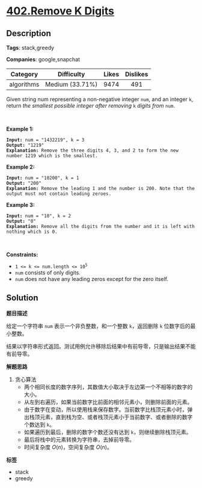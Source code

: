 # [402.Remove K Digits](https://leetcode.com/problems/remove-k-digits/description/)

## Description

**Tags**: stack,greedy

**Companies**: google,snapchat

|  Category  |   Difficulty    | Likes | Dislikes |
| :--------: | :-------------: | :---: | :------: |
| algorithms | Medium (33.71%) | 9474  |   491    |

<p>Given string num representing a non-negative integer <code>num</code>, and an integer <code>k</code>, return <em>the smallest possible integer after removing</em> <code>k</code> <em>digits from</em> <code>num</code>.</p>
<p>&nbsp;</p>
<p><strong class="example">Example 1:</strong></p>
<pre><code><strong>Input:</strong> num = &quot;1432219&quot;, k = 3
<strong>Output:</strong> &quot;1219&quot;
<strong>Explanation:</strong> Remove the three digits 4, 3, and 2 to form the new number 1219 which is the smallest.</code></pre>
<p><strong class="example">Example 2:</strong></p>
<pre><code><strong>Input:</strong> num = &quot;10200&quot;, k = 1
<strong>Output:</strong> &quot;200&quot;
<strong>Explanation:</strong> Remove the leading 1 and the number is 200. Note that the output must not contain leading zeroes.</code></pre>
<p><strong class="example">Example 3:</strong></p>
<pre><code><strong>Input:</strong> num = &quot;10&quot;, k = 2
<strong>Output:</strong> &quot;0&quot;
<strong>Explanation:</strong> Remove all the digits from the number and it is left with nothing which is 0.</code></pre>
<p>&nbsp;</p>
<p><strong>Constraints:</strong></p>
<ul>
  <li><code>1 &lt;= k &lt;= num.length &lt;= 10<sup>5</sup></code></li>
  <li><code>num</code> consists of only digits.</li>
  <li><code>num</code> does not have any leading zeros except for the zero itself.</li>
</ul>

## Solution

**题目描述**

给定一个字符串 `num` 表示一个非负整数，和一个整数 `k`，返回删除 `k` 位数字后的最小整数。

结果以字符串形式返回。测试用例允许移除后结果中有前导零，只是输出结果不能有前导零。

**解题思路**

1. 贪心算法
   - 两个相同长度的数字序列，其数值大小取决于左边第一个不相等的数字的大小。
   - 从左到右遍历，如果当前数字比前面的相邻元素小，则删除前面的元素。
   - 由于数字在变动，所以使用栈来保存数字。当前数字比栈顶元素小时，弹出栈顶元素，直到栈为空、或者栈顶元素小于当前数字、或者删除的数字个数达到 `k`。
   - 如果遍历到最后，删除的数字个数还没有达到 `k`，则继续删除栈顶元素。
   - 最后将栈中的元素转换为字符串，去掉前导零。
   - 时间复杂度 $O(n)$，空间复杂度 $O(n)$。

**标签**

- stack
- greedy
